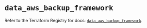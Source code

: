 # `data_aws_backup_framework`

Refer to the Terraform Registry for docs: [`data_aws_backup_framework`](https://registry.terraform.io/providers/hashicorp/aws/6.2.0/docs/data-sources/backup_framework).
